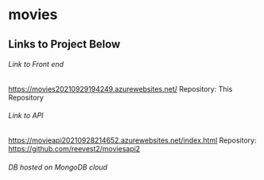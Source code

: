 # movies

## Links to Project Below


###### Link to Front end
https://movies20210929194249.azurewebsites.net/
Repository: This Repository

###### Link to API
https://movieapi20210928214652.azurewebsites.net/index.html
Repository: https://github.com/reevest2/moviesapi2

###### DB hosted on MongoDB cloud
